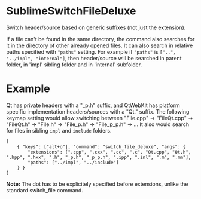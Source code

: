 SublimeSwitchFileDeluxe
=======================

Switch header/source based on generic suffixes (not just the extension).

If a file can't be found in the same directory, the command also searches for it in the directory of other already opened files.
It can also search in relative paths specified with `"paths"` setting. For example if `"paths"` is `["..", "../impl", "internal"]`, then header/source will be searched in parent folder, in 'impl' sibling folder and in 'internal' subfolder.

Example
=======

Qt has private headers with a "<base>_p.h" suffix, and QtWebKit has platform specific implementation headers/sources with a "<base>Qt.<ext>" suffix.
The following keymap setting would allow switching between "File.cpp" -> "FileQt.cpp" -> "FileQt.h" -> "File.h" -> "File_p.h" -> "File_p_p.h" -> ...
It also would search for files in sibling `impl` and `include` folders.

    [
        { "keys": ["alt+o"], "command": "switch_file_deluxe", "args": {
            "extensions": [".cpp", ".cxx", ".cc", ".c", "Qt.cpp", "Qt.h", ".hpp", ".hxx", ".h", "_p.h", "_p_p.h", ".ipp", ".inl", ".m", ".mm"],
            "paths": ["../impl", "../include"]
        } }
    ]

**Note:** The dot has to be explicitely specified before extensions, unlike the standard switch_file command.
